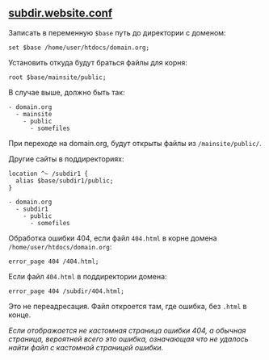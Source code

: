 ## [subdir.website.conf](subdir.website.conf)

Записать в переменную `$base` путь до директории с доменом:

```nginx
set $base /home/user/htdocs/domain.org;
```

Установить откуда будут браться файлы для корня:

```nginx
root $base/mainsite/public;
```

В случае выше, должно быть так:

```
- domain.org
  - mainsite
    - public
      - somefiles
```

При переходе на domain.org, будут открыты файлы из `/mainsite/public/`.

Другие сайты в поддиректориях:

```nginx
location ^~ /subdir1 {
  alias $base/subdir1/public;
}
```

```
- domain.org
  - subdir1
    - public
      - somefiles
```

Обработка ошибки 404, если файл `404.html` в корне домена `/home/user/htdocs/domain.org`:

```nginx
error_page 404 /404.html;
```

Если файл `404.html` в поддиректории домена:

```nginx
error_page 404 /subdir/404.html;
```

Это не переадресация. Файл откроется там, где ошибка, без `.html` в конце.

_Если отображается не кастомная страница ошибки 404, а обычная страница, вероятней всего это ошибка, означающая что не удалось найти файл с кастомной страницей ошибки._
